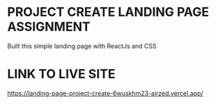 # PROJECT CREATE LANDING PAGE ASSIGNMENT

Built this simple landing page with ReactJs and CSS

# LINK TO LIVE SITE
https://landing-page-project-create-6wuskhm23-airzed.vercel.app/
